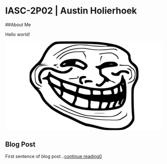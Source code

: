 # IASC-2P02 | Austin Holierhoek 

##About Me

Hello world!

![](images/TrollFace.jpg)

## Blog Post 

First sentence of blog post...[continue reading0](blog)
